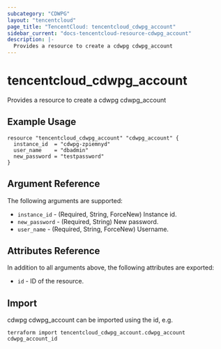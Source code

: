 ```yaml
---
subcategory: "CDWPG"
layout: "tencentcloud"
page_title: "TencentCloud: tencentcloud_cdwpg_account"
sidebar_current: "docs-tencentcloud-resource-cdwpg_account"
description: |-
  Provides a resource to create a cdwpg cdwpg_account
---
```


# tencentcloud_cdwpg_account

Provides a resource to create a cdwpg cdwpg_account

## Example Usage

```hcl
resource "tencentcloud_cdwpg_account" "cdwpg_account" {
  instance_id  = "cdwpg-zpiemnyd"
  user_name    = "dbadmin"
  new_password = "testpassword"
}
```

## Argument Reference

The following arguments are supported:

* `instance_id` - (Required, String, ForceNew) Instance id.
* `new_password` - (Required, String) New password.
* `user_name` - (Required, String, ForceNew) Username.

## Attributes Reference

In addition to all arguments above, the following attributes are exported:

* `id` - ID of the resource.



## Import

cdwpg cdwpg_account can be imported using the id, e.g.

```
terraform import tencentcloud_cdwpg_account.cdwpg_account cdwpg_account_id
```

